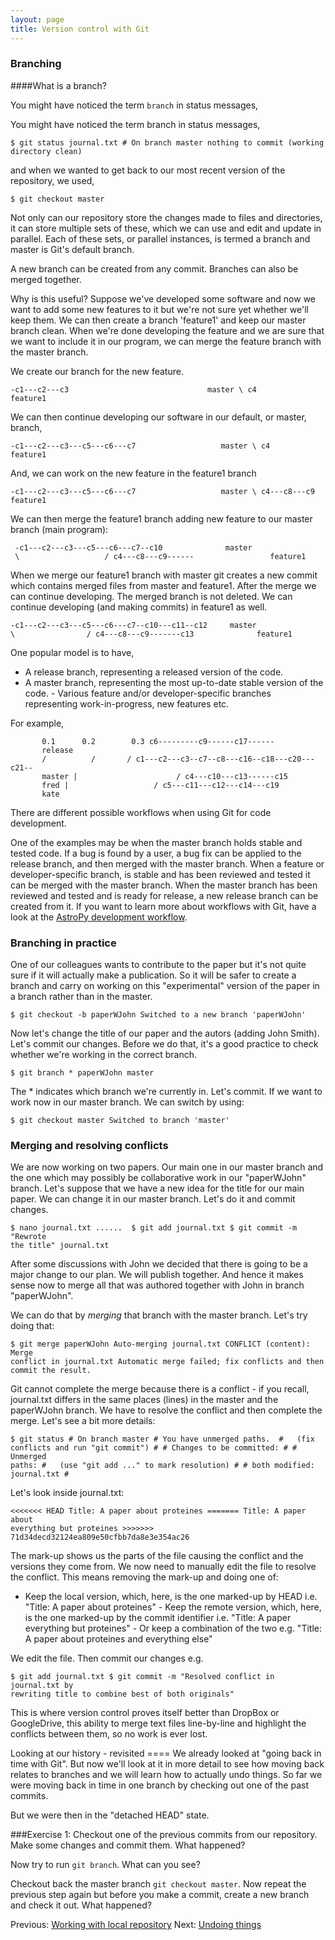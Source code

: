 ```yaml
---
layout: page
title: Version control with Git  
---
```

### Branching

####What is a branch?

You might have noticed the term `branch` in status messages,

You might have noticed the term branch in status messages,

    $ git status journal.txt # On branch master nothing to commit (working
    directory clean)

and when we wanted to get back to our most recent version of the repository, we
used,

    $ git checkout master

Not only can our repository store the changes made to files and directories, it
can store multiple sets of these, which we can use and edit and update in
parallel. Each of these sets, or parallel instances, is termed a branch and
master is Git's default branch. 

 A new branch can be created from any commit. Branches can also be merged
 together. 

 Why is this useful? Suppose we've developed some software and now we want to
 add some new features to it but we're not sure yet whether we'll keep them. We
 can then create a branch 'feature1' and keep our master branch clean. When
 we're done developing the feature and we are sure that we want to include it
 in our program, we can merge the feature branch with the master branch. 
 
 We create our branch for the new feature.

    -c1---c2---c3                               master \ c4
    feature1

We can then continue developing our software in our default, or master, branch,

     
    -c1---c2---c3---c5---c6---c7                   master \ c4
    feature1

And, we can work on the new feature in the feature1 branch

    -c1---c2---c3---c5---c6---c7                   master \ c4---c8---c9
    feature1

We can then merge the feature1 branch adding new feature to our master branch
(main program):

     -c1---c2---c3---c5---c6---c7--c10              master
     \                   / c4---c8---c9------                 feature1

When we merge our feature1 branch with master git creates a new commit which
contains merged files from master and feature1. After the merge we can continue
developing. The merged branch is not deleted. We can continue developing (and
making commits) in feature1 as well.

    -c1---c2---c3---c5---c6---c7--c10---c11--c12     master
    \                / c4---c8---c9-------c13              feature1

One popular model is to have,

-   A release branch, representing a released version of the code.
-   A master branch, representing the most up-to-date stable version of the
code.  -   Various feature and/or developer-specific branches representing
work-in-progress, new features etc.

For example,

	       0.1      0.2        0.3 c6---------c9------c17------
	       release
	       /          /       / c1---c2---c3--c7--c8---c16--c18---c20---c21--
	       master |                      / c4---c10---c13------c15
	       fred |                   / c5---c11---c12---c14---c19
	       kate


There are different possible workflows when using Git for code development. 

One of the examples may be when the master branch holds stable and tested code.
If a bug is found by a user, a bug fix can be applied to the release branch,
and then merged with the master branch.  When a feature or developer-specific
branch, is stable and has been reviewed and tested it can be merged with the
master branch. When the master branch has been reviewed and tested and is ready
for release, a new release branch can be created from it.  If you want to learn
more about workflows with Git, have a look at the [AstroPy development
workflow](http://astropy.readthedocs.org/en/latest/development/workflow/development_workflow.html).


### Branching in practice

One of our colleagues wants to contribute to the paper but it's not quite sure
if it will actually make a publication. So it will be safer to create a branch
and carry on working on this "experimental" version of the paper in a branch
rather than in the master.

    $ git checkout -b paperWJohn Switched to a new branch 'paperWJohn'

Now let's change the title of our paper and the autors (adding John Smith).
Let's commit our changes. Before we do that, it's a good practice to check
whether we're working in the correct branch.

    $ git branch * paperWJohn master

The * indicates which branch we're currently in. Let's commit. If we want to
work now in our master branch. We can switch by using:

    $ git checkout master Switched to branch 'master'

### Merging and resolving conflicts

We are now working on two papers. Our main one in our master branch and the one
which may possibly be collaborative work in our "paperWJohn" branch. Let's
suppose that we have a new idea for the title for our main paper. We can change
it in our master branch. Let's do it and commit changes.

    $ nano journal.txt ......  $ git add journal.txt $ git commit -m "Rewrote
    the title" journal.txt

After some discussions with John we decided that there is going to be a major
change to our plan. We will publish together. And hence it makes sense now to
merge all that was authored together with John in branch "paperWJohn". 

 We can do that by *merging* that branch with the master branch. Let's try
 doing that:

    $ git merge paperWJohn Auto-merging journal.txt CONFLICT (content): Merge
    conflict in journal.txt Automatic merge failed; fix conflicts and then
    commit the result.

Git cannot complete the merge because there is a conflict - if you recall,
journal.txt differs in the same places (lines) in the master and the paperWJohn
branch. We have to resolve the conflict and then complete the merge. Let's see
a bit more details:

    $ git status # On branch master # You have unmerged paths.  #   (fix
    conflicts and run "git commit") # # Changes to be committed: # # Unmerged
    paths: #   (use "git add ..." to mark resolution) # # both modified:
    journal.txt #

Let's look inside journal.txt:

    <<<<<<< HEAD Title: A paper about proteines ======= Title: A paper about
    everything but proteines >>>>>>> 71d34decd32124ea809e50cfbb7da8e3e354ac26 

The mark-up shows us the parts of the file causing the conflict and the
versions they come from. We now need to manually edit the file to resolve the
conflict. This means removing the mark-up and doing one of:

-   Keep the local version, which, here, is the one marked-up by HEAD i.e.
"Title: A paper about proteines" -   Keep the remote version, which, here, is
the one marked-up by the commit identifier i.e. "Title: A paper everything but
proteines" -   Or keep a combination of the two e.g. "Title: A paper about
proteines and everything else"

We edit the file. Then commit our changes e.g.

    $ git add journal.txt $ git commit -m "Resolved conflict in journal.txt by
    rewriting title to combine best of both originals"

This is where version control proves itself better than DropBox or GoogleDrive,
this ability to merge text files line-by-line and highlight the conflicts
between them, so no work is ever lost.


Looking at our history - revisited ==== We already looked at "going back in
time with Git". But now we'll look at it in more detail to see how moving back
relates to branches and we will learn how to actually undo things. So far we
were moving back in time in one branch by checking out one of the past commits. 

But we were then in the "detached HEAD" state.

###Exercise 1: Checkout one of the previous commits from our repository. Make
some changes and commit them. What happened?

Now try to run `git branch`. What can you see?

Checkout back the master branch `git checkout master`. Now repeat the previous
step again but before you make a commit, create a new branch and check it out.
What happened?


Previous: [Working with local repository](2_Local.html) Next: [Undoing
things](4_Undoing.html)




